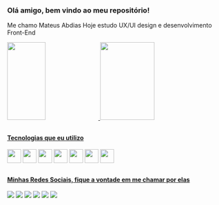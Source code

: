 ### Olá amigo, bem vindo ao meu repositório!
Me chamo Mateus Abdias
Hoje estudo UX/UI design e desenvolvimento Front-End

<div>
  <a href="https://github.com/MateusAbdias">
  <img height="180em" width="42%" src="https://github-readme-stats.vercel.app/api?username=MateusAbdias&show_icons=true&theme=tokyonight&include_all_commits=true&count_private=true"/>
  <img height="180em" width="50%" src="https://github-readme-stats.vercel.app/api/top-langs/?username=MateusAbdias&layout=compact&langs_count=7&theme=tokyonight"/>
</div>

##

#### Tecnologias que eu utilizo
<div style="display: inline-block">
<img width='32px' align="center" src="https://cdn.jsdelivr.net/gh/devicons/devicon/icons/figma/figma-original.svg" />
<img width='32px' align="center" src="https://cdn.jsdelivr.net/gh/devicons/devicon/icons/react/react-original.svg" />
<img width='32px' align="center" src="https://cdn.jsdelivr.net/gh/devicons/devicon/icons/html5/html5-original.svg" />
<img width='32px' align="center" src="https://cdn.jsdelivr.net/gh/devicons/devicon/icons/css3/css3-original.svg" />
<img width='32px' align="center" src="https://cdn.jsdelivr.net/gh/devicons/devicon/icons/javascript/javascript-original.svg" />
<img width='32px' align="center" src="https://cdn.jsdelivr.net/gh/devicons/devicon/icons/illustrator/illustrator-plain.svg" />
<img width='32px' align="center" src="https://cdn.jsdelivr.net/gh/devicons/devicon/icons/photoshop/photoshop-plain.svg" />
</div>

##

#### Minhas Redes Sociais, fique a vontade em me chamar por elas
<div style="display: inline-block"> 
  <a href="https://www.instagram.com/maths8610/" target="_blank"><img src="https://img.shields.io/badge/-Instagram-%23E4405F?style=for-the-badge&logo=instagram&logoColor=white" target="_blank"></a>
  <a href = "mailto:mateusabdias.dev@gmail.com"><img src="https://img.shields.io/badge/-Gmail-%23333?style=for-the-badge&logo=gmail&logoColor=white" target="_blank"></a>
  <a href="https://www.linkedin.com/in/mateus-abdias/" target="_blank"><img src="https://img.shields.io/badge/-LinkedIn-%230077B5?style=for-the-badge&logo=linkedin&logoColor=white" target="_blank"></a> 
  <a href="https://www.behance.net/mateussantos151" target="_blank"><img src="https://img.shields.io/badge/-Behance-blue?style=for-the-badge&logo=behance&logoColor=white"></a> 
  <a href="https://dribbble.com/maths8610" target="_blank"><img src="https://img.shields.io/badge/Dribbble-EA4C89?style=for-the-badge&logo=dribbble&logoColor=white"></a> 
  <a href="https://medium.com/@mateusabdias.dev" target="_blank"><img src="https://img.shields.io/badge/Medium-12100E?style=for-the-badge&logo=medium&logoColor=white"></a> 
</div>
